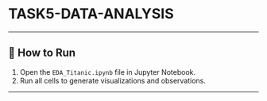 # TASK5-DATA-ANALYSIS

---

## 🚀 How to Run
1. Open the `EDA_Titanic.ipynb` file in Jupyter Notebook.
2. Run all cells to generate visualizations and observations.

---



